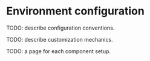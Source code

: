 # Environment configuration

TODO: describe configuration conventions.

TODO: describe customization mechanics.

TODO: a page for each component setup.

